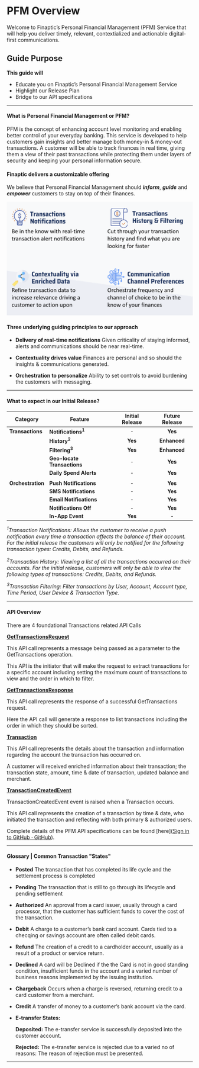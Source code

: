 # PFM Overview

Welcome to Finaptic’s Personal Financial Management (PFM) Service that will help you deliver timely, relevant, contextialized and actionable digital-first communications. 

## Guide Purpose

**This guide will**

- Educate you on Finaptic’s Personal Financial Management Service
- Highlight our Release Plan
- Bridge to our API specifications

---

#### What is Personal Financial Management or PFM?

PFM is the concept of enhancing account level monitoring and enabling better control of your everyday banking. This service is developed to help customers gain insights and better manage both money-in & money-out transactions. A customer will be able to track finances in real time, giving them a view of their past transactions while protecting them under layers of security and keeping your personal information secure. 

#### Finaptic delivers a customizable offering

We believe that Personal Financial Management should ***inform***, ***guide*** and ***empower*** customers to stay on top of their finances.

![pfm1.png](images/pfm1.png)

#### Three underlying guiding principles to our approach

- **Delivery of real-time notifications**
  Given criticality of staying informed, alerts and communications should be near real-time.​

- **Contextuality drives value**
  Finances are personal and so should the insights & communications generated.​

- **Orchestration to personalize**
  Ability to set controls to avoid burdening the customers with messaging.

---

#### What to expect in our Initial Release?

| Category          | Feature                       | Initial Release | Future Release |
| ----------------- | ----------------------------- |:---------------:|:--------------:|
| **Transactions**  | **Notifications<sup>1</sup>** | -               | **Yes**        |
|                   | **History<sup>2</sup>**       | **Yes**         | **Enhanced**   |
|                   | **Filtering<sup>3</sup>**     | **Yes**         | **Enhanced**   |
|                   | **Geo-locate Transactions**   | -               | **Yes**        |
|                   | **Daily Spend Alerts**        | -               | **Yes**        |
|                   |                               |                 |                |
| **Orchestration** | **Push Notifications**        | -               | **Yes**        |
|                   | **SMS Notifications**         | -               | **Yes**        |
|                   | **Email Notifications**       | -               | **Yes**        |
|                   | **Notifications Off**         | -               | **Yes**        |
|                   | **In-App Event**              | **Yes**         | -              |

*<sup>1</sup>Transaction Notifications: Allows the customer to receive a push notification every time a transaction affects the balance of their account. For the initial release the customers will only be notified for the following transaction types: Credits, Debits, and Refunds.*

*<sup>2</sup>Transaction History: Viewing a list of all the transactions occurred on their accounts. For the initial release, customers will only be able to view the following types of transactions: Credits, Debits, and Refunds.*

*<sup>3</sup>Transaction Filtering: Filter transactions by User, Account, Account type, Time Period, User Device & Transaction Type.*

---

#### API Overview

There are 4 foundational Transactions related API Calls

[**<u>GetTransactionsRequest</u>**](/../../API-Specifications/corebanking/#gettransactionsrequest) 

This API call represents a message being passed as a parameter to the GetTransactions operation. 

This API is the initiator that will make the request to extract transactions for a specific account including setting the maximum count of transactions to view and the order in which to filter.

[**<u>GetTransactionsResponse</u>**](/../../API-Specifications/corebanking/#gettransactionsresponse)

This API call represents the response of a successful GetTransactions request. 

Here the API call will generate a response to list transactions including the order in which they should be sorted.

[**<u>Transaction</u>**](/../../API-Specifications/corebanking/#transaction)

This API call represents the details about the transaction and information regarding the account the transaction has occurred on. 

A customer will received enriched information about their transaction; the transaction state, amount, time & date of transaction, updated balance and merchant. 

[**<u>TransactionCreatedEvent</u>**](/../../API-Specifications/corebanking/#transactioncreatedevent)

TransactionCreatedEvent event is raised when a Transaction occurs.

This API call represents the creation of a transaction by time & date, who initiated the transaction and reflecting with both primary & authorized users.

Complete details of the PFM API specifications can be found [here]([Sign in to GitHub · GitHub](/../../API-Specifications/persfinmngt/)).

____

#### Glossary | Common Transaction "States"

- **Posted** 
  The transaction that has completed its life cycle and the settlement process is completed

- **Pending** 
  The transaction that is still to go through its lifecycle and pending settlement

- **Authorized** 
  An approval from a card issuer, usually through a card processor, that the customer has sufficient funds to cover the cost of the transaction.

- **Debit** 
  A charge to a customer’s bank card account. Cards tied to a checqing or savings account are often called debit cards.

- **Refund** 
  The creation of a credit to a cardholder account, usually as a result of a product or service return.

- **Declined** 
  A card will be Declined if the the Card is not in good standing condition, insufficient funds in the account and a varied number of business reasons implemented by the issuing institution.

- **Chargeback** 
  Occurs when a charge is reversed, returning credit to a card customer from a merchant.

- **Credit** A transfer of money to a customer’s bank account via the card.

- **E-transfer States:**
  
  **Deposited:** 
  The e-transfer service is successfully deposited into the customer account.
  
  **Rejected:** 
  The e-transfer service is rejected due to a varied no of reasons: The reason of rejection must be presented.

---
